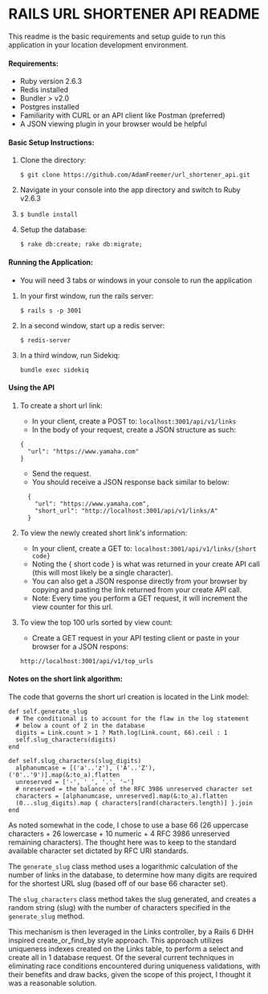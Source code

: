 # RAILS URL SHORTENER API README

This readme is the basic requirements and setup guide to run this application in your location development environment.

#### Requirements:

* Ruby version 2.6.3
* Redis installed
* Bundler > v2.0
* Postgres installed
* Familiarity with CURL or an API client like Postman (preferred)
* A JSON viewing plugin in your browser would be helpful

#### Basic Setup Instructions:

1. Clone the directory: 

    ```
    $ git clone https://github.com/AdamFreemer/url_shortener_api.git
    ```
    
2. Navigate in your console into the app directory and switch to Ruby v2.6.3 

3. `$ bundle install`

4. Setup the database:
    ```
    $ rake db:create; rake db:migrate;
    ```

#### Running the Application:

* You will need 3 tabs or windows in your console to run the application

1. In your first window, run the rails server: 
    ```
    $ rails s -p 3001
    ```
2. In a second window, start up a redis server:
    ```
    $ redis-server
    ```
3. In a third window, run Sidekiq:
    ```
    bundle exec sidekiq
    ```

#### Using the API

1. To create a short url link:
    
    * In your client, create a POST to: `localhost:3001/api/v1/links`
    * In the body of your request, create a JSON structure as such:
    ```
    {
      "url": "https://www.yamaha.com"
    }
    ```
    * Send the request. 
    * You should receive a JSON response back similar to below:
    ```
      {
        "url": "https://www.yamaha.com",
        "short_url": "http://localhost:3001/api/v1/links/A"
      }
    ```
2. To view the newly created short link's information:

    * In your client, create a GET to: `localhost:3001/api/v1/links/{short code}`
    * Noting the { short code } is what was returned in your create API call (this will most likely be a single character).
    * You can also get a JSON response directly from your browser by copying and pasting the link returned from your create API call.
    * Note: Every time you perform a GET request, it will increment the view counter for this url.

3. To view the top 100 urls sorted by view count:
    * Create a GET request in your API testing client or paste in your browser for a JSON respons:
    ```
    http://localhost:3001/api/v1/top_urls
    ```

#### Notes on the short link algorithm:

The code that governs the short url creation is located in the Link model:
    
  ```
  def self.generate_slug
    # The conditional is to account for the flaw in the log statement 
    # below a count of 2 in the database
    digits = Link.count > 1 ? Math.log(Link.count, 66).ceil : 1
    self.slug_characters(digits)
  end
  
  def self.slug_characters(slug_digits)
    alphanumcase = [('a'..'z'), ('A'..'Z'), ('0'..'9')].map(&:to_a).flatten
    unreserved = ['-', '_', '.', '~']
    # nreserved = the balance of the RFC 3986 unreserved character set
    characters = [alphanumcase, unreserved].map(&:to_a).flatten
    (0...slug_digits).map { characters[rand(characters.length)] }.join
  end
  ```
  As noted somewhat in the code, I chose to use a base 66 (26 uppercase characters + 26 lowercase + 10 numeric + 4 RFC 3986 unreserved remaining characters). The thought here was to keep to the standard available character set dictated by RFC URI standards.

  The `generate_slug` class method uses a logarithmic calculation of the number of links in the database, to determine how many digits are required for the shortest URL slug (based off of our base 66 character set).

  The `slug_characters` class method takes the slug generated, and creates a random string (slug) with the number of characters specified in the `generate_slug` method.

  This mechanism is then leveraged in the Links controller, by a Rails 6 DHH inspired create_or_find_by style approach. This approach utilizes uniqueness indexes created on the Links table, to perform a select and create all in 1 database request. Of the several current techniques in eliminating race conditions encountered during uniqueness validations, with their benefits and draw backs, given the scope of this project, I thought it was a reasonable solution.

